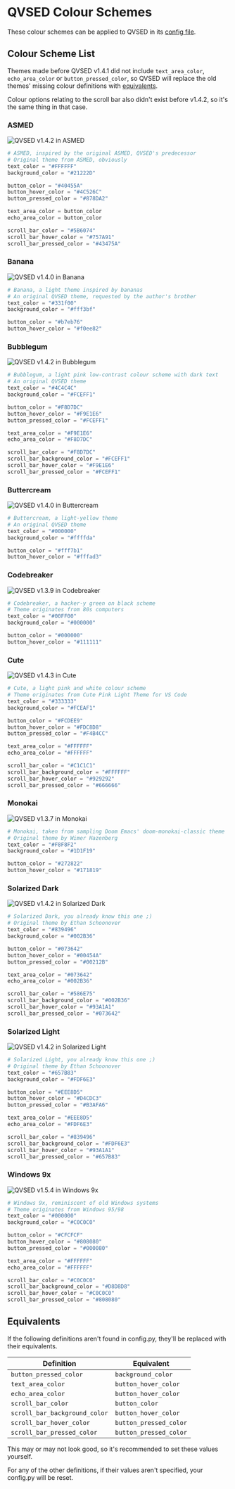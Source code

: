 # QVSED Colour Schemes

These colour schemes can be applied to QVSED in its [config file](README.md#configuration).

## Colour Scheme List

Themes made before QVSED v1.4.1 did not include `text_area_color`, `echo_area_color`
or `button_pressed_color`, so QVSED will replace the old themes' missing colour
definitions with [equivalents](#equivalents).

Colour options relating to the scroll bar also didn't exist before v1.4.2, so it's
the same thing in that case.

### ASMED

![QVSED v1.4.2 in ASMED](colour-schemes/asmed.png)

```python
# ASMED, inspired by the original ASMED, QVSED's predecessor
# Original theme from ASMED, obviously
text_color = "#FFFFFF"
background_color = "#21222D"

button_color = "#40455A"
button_hover_color = "#4C526C"
button_pressed_color = "#878DA2"

text_area_color = button_color
echo_area_color = button_color

scroll_bar_color = "#5B6074"
scroll_bar_hover_color = "#757A91"
scroll_bar_pressed_color = "#43475A"
```

### Banana

![QVSED v1.4.0 in Banana](colour-schemes/banana.png)

```python
# Banana, a light theme inspired by bananas
# An original QVSED theme, requested by the author's brother
text_color = "#331f00"
background_color = "#fff3bf"

button_color = "#b7eb76"
button_hover_color = "#f0ee82"
```

### Bubblegum

![QVSED v1.4.2 in Bubblegum](colour-schemes/bubblegum.png)

```python
# Bubblegum, a light pink low-contrast colour scheme with dark text
# An original QVSED theme
text_color = "#4C4C4C"
background_color = "#FCEFF1"

button_color = "#F8D7DC"
button_hover_color = "#F9E1E6"
button_pressed_color = "#FCEFF1"

text_area_color = "#F9E1E6"
echo_area_color = "#F8D7DC"

scroll_bar_color = "#F8D7DC"
scroll_bar_background_color = "#FCEFF1"
scroll_bar_hover_color = "#F9E1E6"
scroll_bar_pressed_color = "#FCEFF1"
```

### Buttercream

![QVSED v1.4.0 in Buttercream](colour-schemes/buttercream.png)

```python
# Buttercream, a light-yellow theme
# An original QVSED theme
text_color = "#000000"
background_color = "#ffffda"

button_color = "#fff7b1"
button_hover_color = "#fffad3"
```

### Codebreaker

![QVSED v1.3.9 in Codebreaker](colour-schemes/codebreaker.png)

```python
# Codebreaker, a hacker-y green on black scheme
# Theme originates from 80s computers
text_color = "#00FF00"
background_color = "#000000"

button_color = "#000000"
button_hover_color = "#111111"
```

### Cute

![QVSED v1.4.3 in Cute](colour-schemes/cute.png)

```python
# Cute, a light pink and white colour scheme
# Theme originates from Cute Pink Light Theme for VS Code
text_color = "#333333"
background_color = "#FCEAF1"

button_color = "#FCDEE9"
button_hover_color = "#FDC8D8"
button_pressed_color = "#F4B4CC"

text_area_color = "#FFFFFF"
echo_area_color = "#FFFFFF"

scroll_bar_color = "#C1C1C1"
scroll_bar_background_color = "#FFFFFF"
scroll_bar_hover_color = "#929292"
scroll_bar_pressed_color = "#666666"
```

### Monokai

![QVSED v1.3.7 in Monokai](colour-schemes/monokai.png)

```python
# Monokai, taken from sampling Doom Emacs' doom-monokai-classic theme
# Original theme by Wimer Hazenberg
text_color = "#F8F8F2"
background_color = "#1D1F19"

button_color = "#272822"
button_hover_color = "#171819"
```

### Solarized Dark

![QVSED v1.4.2 in Solarized Dark](colour-schemes/solarized-dark.png)

```python
# Solarized Dark, you already know this one ;)
# Original theme by Ethan Schoonover
text_color = "#839496"
background_color = "#002B36"

button_color = "#073642"
button_hover_color = "#00454A"
button_pressed_color = "#00212B"

text_area_color = "#073642"
echo_area_color = "#002B36"

scroll_bar_color = "#586E75"
scroll_bar_background_color = "#002B36"
scroll_bar_hover_color = "#93A1A1"
scroll_bar_pressed_color = "#073642"
```

### Solarized Light

![QVSED v1.4.2 in Solarized Light](colour-schemes/solarized-light.png)

```python
# Solarized Light, you already know this one ;)
# Original theme by Ethan Schoonover
text_color = "#657B83"
background_color = "#FDF6E3"

button_color = "#EEE8D5"
button_hover_color = "#D4CDC3"
button_pressed_color = "#B3AFA6"

text_area_color = "#EEE8D5"
echo_area_color = "#FDF6E3"

scroll_bar_color = "#839496"
scroll_bar_background_color = "#FDF6E3"
scroll_bar_hover_color = "#93A1A1"
scroll_bar_pressed_color = "#657B83"
```

### Windows 9x

![QVSED v1.5.4 in Windows 9x](colour-schemes/windows9x.png)

```python
# Windows 9x, reminiscent of old Windows systems
# Theme originates from Windows 95/98
text_color = "#000000"
background_color = "#C0C0C0"

button_color = "#CFCFCF"
button_hover_color = "#808080"
button_pressed_color = "#000080"

text_area_color = "#FFFFFF"
echo_area_color = "#FFFFFF"

scroll_bar_color = "#C0C0C0"
scroll_bar_background_color = "#D8D8D8"
scroll_bar_hover_color = "#C0C0C0"
scroll_bar_pressed_color = "#808080"
```

## Equivalents

If the following definitions aren't found in config.py, they'll be replaced
with their equivalents.

| Definition                    | Equivalent             |
| ----------------------------- | ---------------------- |
| `button_pressed_color`        | `background_color`     |
| `text_area_color`             | `button_hover_color`   |
| `echo_area_color`             | `button_hover_color`   |
| `scroll_bar_color`            | `button_color`         |
| `scroll_bar_background_color` | `button_hover_color`   |
| `scroll_bar_hover_color`      | `button_pressed_color` |
| `scroll_bar_pressed_color`    | `button_pressed_color` |

This may or may not look good, so it's recommended to set these values yourself.

For any of the other definitions, if their values aren't specified, your config.py
will be reset.
